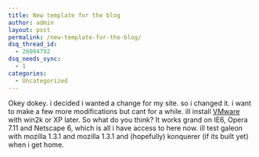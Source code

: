 ```yaml
---
title: New template for the blog
author: admin
layout: post
permalink: /new-template-for-the-blog/
dsq_thread_id:
  - 26004792
dsq_needs_sync:
  - 1
categories:
  - Uncategorized
---
```

Okey dokey. i decided i wanted a change for my site. so i changed it. i want to make a few more modifications but cant for a while. ill install [VMware][1] with win2k or XP later. So what do you think? It works grand on IE6, Opera 7.11 and Netscape 6, which is all i have access to here now. ill test galeon with mozilla 1.3.1 and mozilla 1.3.1 and (hopefully) konquerer (if its built yet) when i get home.

 [1]: http://www.vmware.com